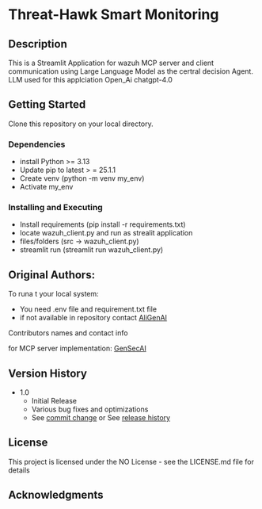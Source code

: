 # Threat-Hawk Smart Monitoring



## Description

This is a Streamlit Application for wazuh MCP server and client communication using Large Language Model as the certral decision Agent.  LLM used for this applciation Open_Ai chatgpt-4.0

## Getting Started
Clone this repository on your local directory.
### Dependencies

* install Python  >= 3.13
* Update pip to latest > = 25.1.1
* Create venv (python -m venv my_env)
* Activate my_env 

### Installing and Executing

* Install requirements (pip install -r requirements.txt)
* locate wazuh_client.py and run as strealit application
* files/folders (src -> wazuh_client.py)
* streamlit run (streamlit run wazuh_client.py)

## Original Authors:
To runa t your local system:
* You need .env file and requirement.txt file
* if not available in repository contact [AliGenAI](https://github.com/AliGenAI) 
 

Contributors names and contact info

 for MCP server implementation:
  [GenSecAI](https://github.com/gensecaihq)

## Version History

* 1.0
    * Initial Release
    * Various bug fixes and optimizations
    * See [commit change]() or See [release history]()

## License

This project is licensed under the NO License - see the LICENSE.md file for details

## Acknowledgments
